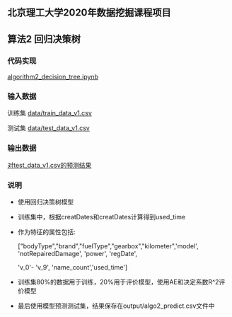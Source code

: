 ## 北京理工大学2020年数据挖掘课程项目
## 算法2 回归决策树

### 代码实现
[algorithm2_decision_tree.ipynb](algorithm2_decision_tree.ipynb)

### 输入数据

训练集 [data/train_data_v1.csv](https://github.com/Zening-Li/BIT_DataMining_project/blob/master/process_data/test_data_v1.csv) 

测试集 [data/test_data_v1.csv](https://github.com/Zening-Li/BIT_DataMining_project/blob/master/process_data/train_data_v1.csv)  

### 输出数据

[对test_data_v1.csv的预测结果](https://github.com/liucc1997/DMC/blob/master/DataMining_project/output/algo2_predict.csv)


### 说明

- 使用回归决策树模型
- 训练集中，根据creatDates和creatDates计算得到used_time
- 作为特征的属性包括:

    ["bodyType","brand","fuelType","gearbox","kilometer",'model', 'notRepairedDamage', 'power', 'regDate',
    
    'v_0'- 'v_9', 'name_count','used_time']
 
- 训练集80%的数据用于训练，20%用于评价模型，使用AE和决定系数R^2评价模型
- 最后使用模型预测测试集，结果保存在output/algo2_predict.csv文件中


